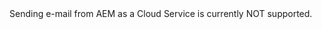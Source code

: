 <div class="unsupported">
Sending e-mail from AEM as a Cloud Service is currently NOT supported.
</div>
